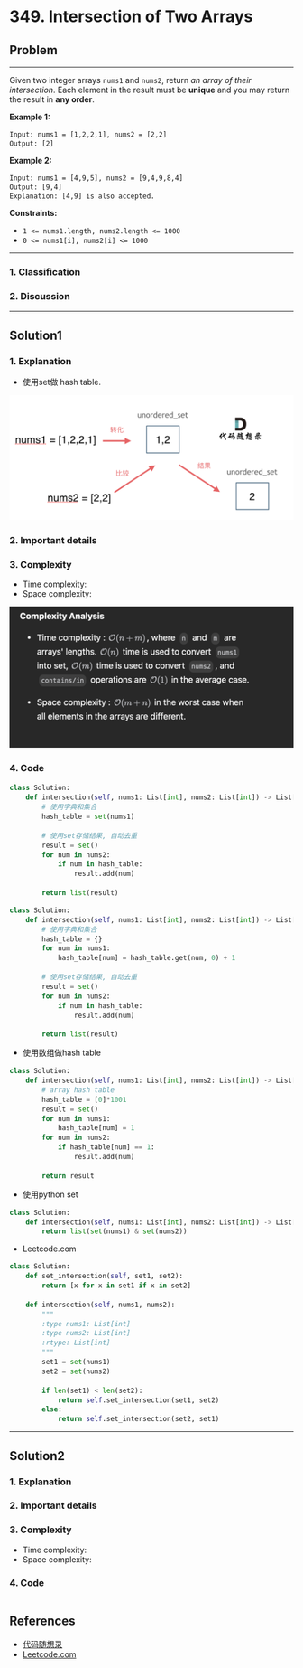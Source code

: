 # 349. Intersection of Two Arrays

## Problem

*****

Given two integer arrays `nums1` and `nums2`, return *an array of their intersection*. Each element in the result must be **unique** and you may return the result in **any order**.

 

**Example 1:**

```
Input: nums1 = [1,2,2,1], nums2 = [2,2]
Output: [2]
```

**Example 2:**

```
Input: nums1 = [4,9,5], nums2 = [9,4,9,8,4]
Output: [9,4]
Explanation: [4,9] is also accepted.
```

 

**Constraints:**

- `1 <= nums1.length, nums2.length <= 1000`
- `0 <= nums1[i], nums2[i] <= 1000`

******

### 1. Classification



### 2. Discussion





*******

## Solution1

### 1. Explanation

- 使用set做 hash table.

<img src="./0349%20Intersection%20of%20Two%20Arrays.assets/20220707173513.png" alt="set哈希法" style="zoom:50%;" />

### 2. Important details

### 3. Complexity

- Time complexity:
- Space complexity:

<img src="./0349%20Intersection%20of%20Two%20Arrays.assets/image-20230703005326323.png" alt="image-20230703005326323" style="zoom:50%;" />

### 4. Code



```python
class Solution:
    def intersection(self, nums1: List[int], nums2: List[int]) -> List[int]:
        # 使用字典和集合
        hash_table = set(nums1)
        
        # 使用set存储结果, 自动去重
        result = set()
        for num in nums2:
            if num in hash_table:
                result.add(num)

        return list(result)
```



```python
class Solution:
    def intersection(self, nums1: List[int], nums2: List[int]) -> List[int]:
        # 使用字典和集合
        hash_table = {}
        for num in nums1:
            hash_table[num] = hash_table.get(num, 0) + 1
        
        # 使用set存储结果, 自动去重
        result = set()
        for num in nums2:
            if num in hash_table:
                result.add(num)

        return list(result)
```

- 使用数组做hash table

```python
class Solution:
    def intersection(self, nums1: List[int], nums2: List[int]) -> List[int]:
        # array hash table
        hash_table = [0]*1001
        result = set()
        for num in nums1:
            hash_table[num] = 1
        for num in nums2:
            if hash_table[num] == 1:
                result.add(num)

        return result
```

- 使用python set

```python
class Solution:
    def intersection(self, nums1: List[int], nums2: List[int]) -> List[int]:
        return list(set(nums1) & set(nums2))
```

- Leetcode.com

```python
class Solution:
    def set_intersection(self, set1, set2):
        return [x for x in set1 if x in set2]
        
    def intersection(self, nums1, nums2):
        """
        :type nums1: List[int]
        :type nums2: List[int]
        :rtype: List[int]
        """  
        set1 = set(nums1)
        set2 = set(nums2)
        
        if len(set1) < len(set2):
            return self.set_intersection(set1, set2)
        else:
            return self.set_intersection(set2, set1)
```



********

## Solution2

### 1. Explanation





### 2. Important details





### 3. Complexity

- Time complexity:
- Space complexity:



### 4. Code

```python

```

## References

- [代码随想录 ](https://github.com/youngyangyang04/leetcode-master)
- [Leetcode.com](https://leetcode.com/problemset/all/)
